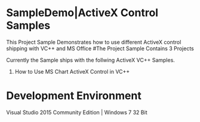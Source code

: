 SampleDemo|ActiveX Control Samples
==================================

This Project Sample Demonstrates how to use different ActiveX control shipping with VC++ and MS Office
#The Project Sample Contains 3 Projects

Currently the Sample ships with the follwing ActiveX VC++ Samples. 

1. How to Use MS Chart ActiveX Control in VC++ 


Development Environment
=======================
Visual Studio 2015 Community Edition | Windows 7 32 Bit




 
